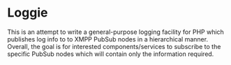 Loggie
======

This is an attempt to write a general-purpose logging facility for PHP which publishes log info to to XMPP PubSub nodes in a hierarchical manner.
Overall, the goal is for interested components/services to subscribe to the specific PubSub nodes which will contain only the information required.
